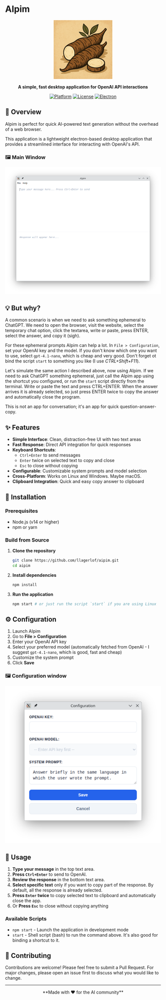 # AIpim

<div align="center">

![AIpim Logo](assets/aipim_logo.png)

**A simple, fast desktop application for OpenAI API interactions**

[![Platform](https://img.shields.io/badge/platform-macOS%20%7C%20Windows%20%7C%20Linux-blue.svg)](https://github.com/llagerlof/aipim)
[![License](https://img.shields.io/badge/license-ISC-green.svg)](LICENSE)
[![Electron](https://img.shields.io/badge/Electron-37.1.0-blue.svg)](https://electronjs.org/)

</div>

## 📖 Overview

AIpim is perfect for quick AI-powered text generation without the overhead of a web browser.

This application is a lightweight electron-based desktop application that provides a streamlined interface for interacting with OpenAI's API.

### 🖼️ Main Window

![Main window](assets/aipim_main.png)

## 💡 But why?

A common scenario is when we need to ask something ephemeral to ChatGPT. We need to open the browser, visit the website, select the temporary chat option, click the textarea, write or paste, press ENTER, select the answer, and copy it (sigh).

For these ephemeral prompts AIpim can help a lot. In `File > Configuration`, set your OpenAI key and the model. If you don't know which one you want to use, select `gpt-4.1-nano`, which is cheap and very good. Don't forget ot bind the script `start` to something you like (I use _CTRL+Shift+F11_).

Let's simulate the same action I described above, now using AIpim. If we need to ask ChatGPT something ephemeral, just call the AIpim app using the shortcut you configured, or run the `start` script directly from the terminal. Write or paste the text and press CTRL+ENTER. When the answer arrives it is already selected, so just press ENTER twice to copy the answer and automatically close the program.

This is not an app for conversation; it's an app for quick question-answer-copy.

## ✨ Features

- **Simple Interface**: Clean, distraction-free UI with two text areas
- **Fast Response**: Direct API integration for quick responses
- **Keyboard Shortcuts**: 
  - `Ctrl+Enter` to send messages
  - `Enter` twice on selected text to copy and close
  - `Esc` to close without copying
- **Configurable**: Customizable system prompts and model selection
- **Cross-Platform**: Works on Linux and Windows. Maybe macOS.
- **Clipboard Integration**: Quick and easy copy answer to clipboard

## 🚀 Installation

### Prerequisites
- Node.js (v14 or higher)
- npm or yarn

### Build from Source

1. **Clone the repository**
   ```bash
   git clone https://github.com/llagerlof/aipim.git
   cd aipim
   ```

2. **Install dependencies**
   ```bash
   npm install
   ```

3. **Run the application**
   ```bash
   npm start # or just run the script `start` if you are using Linux
   ```

## ⚙️ Configuration

1. Launch AIpim
2. Go to **File > Configuration**
3. Enter your OpenAI API key
4. Select your preferred model (automatically fetched from OpenAI - I suggest `gpt-4.1-nano`, which is good, fast and cheap)
5. Customize the system prompt
6. Click **Save**

### 🖼️ Configuration window

![Configuration window](assets/aipim_config.png)

## 🎯 Usage

1. **Type your message** in the top text area.
2. **Press `Ctrl+Enter`** to send to OpenAI.
3. **Review the response** in the bottom text area.
4. **Select specific text** only if you want to copy part of the response. By default, all the response is already selected.
5. **Press `Enter` twice** to copy selected text to clipboard and automatically close the app.
6. Or **Press `Esc`** to close without copying anything

### Available Scripts

- `npm start` - Launch the application in development mode
- `start` - Shell script (bash) to run the command above. It's also good for binding a shortcut to it.

## 🤝 Contributing

Contributions are welcome! Please feel free to submit a Pull Request. For major changes, please open an issue first to discuss what you would like to change.

---

<div align="center">
**Made with ❤️ for the AI community**
</div>
